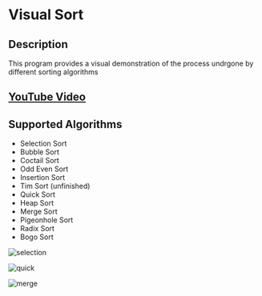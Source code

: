 # Visual Sort

## Description
This program provides a visual demonstration of the process undrgone by different sorting algorithms

## [YouTube Video](https://www.youtube.com/watch?v=AeysfrFRAkI)

## Supported Algorithms

* Selection Sort
* Bubble Sort
* Coctail Sort
* Odd Even Sort
* Insertion Sort
* Tim Sort (unfinished)
* Quick Sort
* Heap Sort
* Merge Sort
* Pigeonhole Sort
* Radix Sort
* Bogo Sort

![selection](https://user-images.githubusercontent.com/36581610/50039444-c1076c80-0000-11e9-8d39-0bbdafa8c048.gif)

![quick](https://user-images.githubusercontent.com/36581610/50039446-c6fd4d80-0000-11e9-9ff7-1dff0a75cf46.gif)

![merge](https://user-images.githubusercontent.com/36581610/50039448-cd8bc500-0000-11e9-913c-34883d2462e0.gif)
